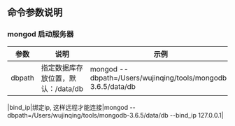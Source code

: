 ## 命令参数说明

### mongod 启动服务器

|参数|说明|示例|
|---|---|---|
|dbpath|指定数据库存放位置，默认：/data/db|mongod --dbpath=/Users/wujinqing/tools/mongodb-3.6.5/data/db|

|bind_ip|绑定ip, 这样远程才能连接|mongod --dbpath=/Users/wujinqing/tools/mongodb-3.6.5/data/db --bind_ip 127.0.0.1|






















































